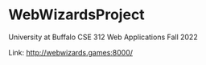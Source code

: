 # WebWizardsProject

University at Buffalo
CSE 312 Web Applications
Fall 2022

Link: http://webwizards.games:8000/
